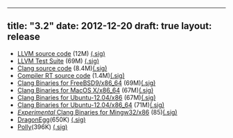 
---
title: "3.2"
date: 2012-12-20
draft: true
layout: release
---

* [LLVM source code](/3.2/llvm-3.2.src.tar.gz) (12M) [(.sig)](/3.2/llvm-3.2.src.tar.gz.sig)
* [LLVM Test Suite](/3.2/test-suite-3.2.src.tar.gz) (69M) [(.sig)](/3.2/test-suite-3.2.src.tar.gz.sig)
* [Clang source code](/3.2/clang-3.2.src.tar.gz) (8.4M)[(.sig)](/3.2/clang-3.2.src.tar.gz.sig)
* [Compiler RT source code](/3.2/compiler-rt-3.2.src.tar.gz) (1.4M)[(.sig)](/3.2/compiler-rt-3.2.src.tar.gz.sig)
* [Clang Binaries for FreeBSD9/x86\_64](/3.2/clang+llvm-3.2-amd64-freebsd9.tar.gz) (69M)[(.sig)](/3.2/clang+llvm-3.2-amd64-freebsd9.tar.gz.sig)
* [Clang Binaries for MacOS X/x86\_64](/3.2/clang+llvm-3.2-x86_64-apple-darwin11.tar.gz) (67M)[(.sig)](/3.2/clang+llvm-3.2-x86_64-apple-darwin11.tar.gz.sig)
* [Clang Binaries for Ubuntu-12.04/x86](/3.2/clang+llvm-3.2-x86-linux-ubuntu-12.04.tar.gz) (67M)[(.sig)](/3.2/clang+llvm-3.2-x86-linux-ubuntu-12.04.tar.gz.sig)
* [Clang Binaries for Ubuntu-12.04/x86\_64](/3.2/clang+llvm-3.2-x86_64-linux-ubuntu-12.04.tar.gz) (71M)[(.sig)](/3.2/clang+llvm-3.2-x86_64-linux-ubuntu-12.04.tar.gz.sig)
* [*Experimental* Clang Binaries for Mingw32/x86](/3.2/clang+llvm-3.2-x86-mingw32-EXPERIMENTAL.tar.gz) (85)[(.sig)](/3.2/clang+llvm-3.2-x86-mingw32-EXPERIMENTAL.tar.gz.sig)
* [DragonEgg](/3.2/dragonegg-3.2.src.tar.gz)(650K) [(.sig)](/3.2/dragonegg-3.2.src.tar.gz.sig)
* [Polly](/3.2/polly-3.2.src.tar.gz)(396K) [(.sig)](/3.2/polly-3.2.src.tar.gz.sig)


